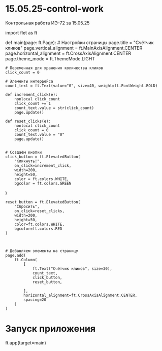 # 15.05.25-control-work
Контрольная работа ИЭ-72  за 15.05.25



import flet as ft


def main(page: ft.Page):
    # Настройки страницы
    page.title = "Счётчик кликов"
    page.vertical_alignment = ft.MainAxisAlignment.CENTER
    page.horizontal_alignment = ft.CrossAxisAlignment.CENTER
    page.theme_mode = ft.ThemeMode.LIGHT

    # Переменная для хранения количества кликов
    click_count = 0

    # Элементы интерфейса
    count_text = ft.Text(value="0", size=40, weight=ft.FontWeight.BOLD)

    def increment_click(e):
        nonlocal click_count
        click_count += 1
        count_text.value = str(click_count)
        page.update()

    def reset_clicks(e):
        nonlocal click_count
        click_count = 0
        count_text.value = "0"
        page.update()


    # Создаём кнопки
    click_button = ft.ElevatedButton(
        "Кликнуть!",
        on_click=increment_click,
        width=200,
        height=50,
        color = ft.colors.WHITE,
        bgcolor = ft.colors.GREEN
)

    reset_button = ft.ElevatedButton(
        "Сбросить",
        on_click=reset_clicks,
        width=200,
        height=50,
        color=ft.colors.WHITE,
        bgcolor=ft.colors.RED
    )



    # Добавляем элементы на страницу
    page.add(
        ft.Column(
            [
                ft.Text("Счётчик кликов", size=30),
                count_text,
                click_button,
                reset_button,

            ],
            horizontal_alignment=ft.CrossAxisAlignment.CENTER,
            spacing=20
        )
    )


# Запуск приложения
ft.app(target=main)



